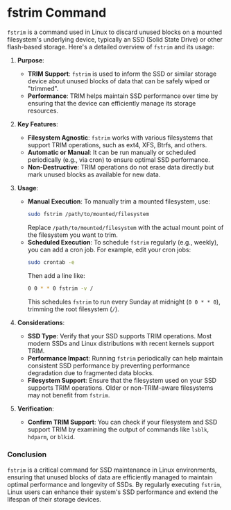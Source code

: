 # fstrim Command

`fstrim` is a command used in Linux to discard unused blocks on a mounted filesystem's underlying device, typically an SSD (Solid State Drive) or other flash-based storage. Here's a detailed overview of `fstrim` and its usage:

1. **Purpose**:
   - **TRIM Support**: `fstrim` is used to inform the SSD or similar storage device about unused blocks of data that can be safely wiped or "trimmed".
   - **Performance**: TRIM helps maintain SSD performance over time by ensuring that the device can efficiently manage its storage resources.

2. **Key Features**:
   - **Filesystem Agnostic**: `fstrim` works with various filesystems that support TRIM operations, such as ext4, XFS, Btrfs, and others.
   - **Automatic or Manual**: It can be run manually or scheduled periodically (e.g., via cron) to ensure optimal SSD performance.
   - **Non-Destructive**: TRIM operations do not erase data directly but mark unused blocks as available for new data.

3. **Usage**:
   - **Manual Execution**: To manually trim a mounted filesystem, use:
     ```bash
     sudo fstrim /path/to/mounted/filesystem
     ```
     Replace `/path/to/mounted/filesystem` with the actual mount point of the filesystem you want to trim.
   - **Scheduled Execution**: To schedule `fstrim` regularly (e.g., weekly), you can add a cron job. For example, edit your cron jobs:
     ```bash
     sudo crontab -e
     ```
     Then add a line like:
     ```bash
     0 0 * * 0 fstrim -v /
     ```
     This schedules `fstrim` to run every Sunday at midnight (`0 0 * * 0`), trimming the root filesystem (`/`).

4. **Considerations**:
   - **SSD Type**: Verify that your SSD supports TRIM operations. Most modern SSDs and Linux distributions with recent kernels support TRIM.
   - **Performance Impact**: Running `fstrim` periodically can help maintain consistent SSD performance by preventing performance degradation due to fragmented data blocks.
   - **Filesystem Support**: Ensure that the filesystem used on your SSD supports TRIM operations. Older or non-TRIM-aware filesystems may not benefit from `fstrim`.

5. **Verification**:
   - **Confirm TRIM Support**: You can check if your filesystem and SSD support TRIM by examining the output of commands like `lsblk`, `hdparm`, or `blkid`.

### Conclusion

`fstrim` is a critical command for SSD maintenance in Linux environments, ensuring that unused blocks of data are efficiently managed to maintain optimal performance and longevity of SSDs. By regularly executing `fstrim`, Linux users can enhance their system's SSD performance and extend the lifespan of their storage devices.
